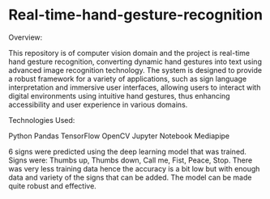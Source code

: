 # Real-time-hand-gesture-recognition
Overview:

This repository is of computer vision domain and the project is real-time hand gesture recognition, converting dynamic hand gestures into text using advanced image recognition technology. The system is designed to provide a robust framework for a variety of applications, such as sign language interpretation and immersive user interfaces, allowing users to interact with digital environments using intuitive hand gestures, thus enhancing accessibility and user experience in various domains.

Technologies Used:

Python
Pandas
TensorFlow
OpenCV
Jupyter Notebook
Mediapipe

6 signs were predicted using the deep learning model that was trained. Signs were: Thumbs up, Thumbs down, Call me, Fist, Peace, Stop. There was very less training data hence the accuracy is a bit low but with enough data and variety of the signs that can be added. The model can be made quite robust and effective.
